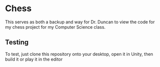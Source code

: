 # Chess
This serves as both a backup and way for Dr. Duncan to view the code for my chess project for my Computer Science class.

## Testing
To test, just clone this repository onto your desktop, open it in Unity, then build it or play it in the editor
